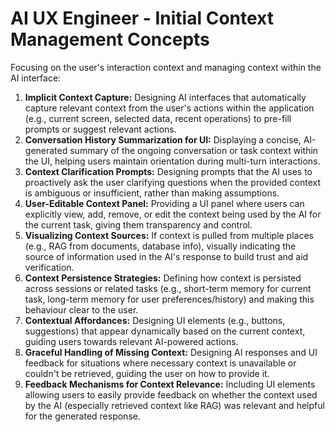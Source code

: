 # AI UX Engineer - Initial Context Management Concepts

Focusing on the user's interaction context and managing context within the AI interface:

1.  **Implicit Context Capture:** Designing AI interfaces that automatically capture relevant context from the user's actions within the application (e.g., current screen, selected data, recent operations) to pre-fill prompts or suggest relevant actions.
2.  **Conversation History Summarization for UI:** Displaying a concise, AI-generated summary of the ongoing conversation or task context within the UI, helping users maintain orientation during multi-turn interactions.
3.  **Context Clarification Prompts:** Designing prompts that the AI uses to proactively ask the user clarifying questions when the provided context is ambiguous or insufficient, rather than making assumptions.
4.  **User-Editable Context Panel:** Providing a UI panel where users can explicitly view, add, remove, or edit the context being used by the AI for the current task, giving them transparency and control.
5.  **Visualizing Context Sources:** If context is pulled from multiple places (e.g., RAG from documents, database info), visually indicating the source of information used in the AI's response to build trust and aid verification.
6.  **Context Persistence Strategies:** Defining how context is persisted across sessions or related tasks (e.g., short-term memory for current task, long-term memory for user preferences/history) and making this behaviour clear to the user.
7.  **Contextual Affordances:** Designing UI elements (e.g., buttons, suggestions) that appear dynamically based on the current context, guiding users towards relevant AI-powered actions.
8.  **Graceful Handling of Missing Context:** Designing AI responses and UI feedback for situations where necessary context is unavailable or couldn't be retrieved, guiding the user on how to provide it.
9.  **Feedback Mechanisms for Context Relevance:** Including UI elements allowing users to easily provide feedback on whether the context used by the AI (especially retrieved context like RAG) was relevant and helpful for the generated response. 